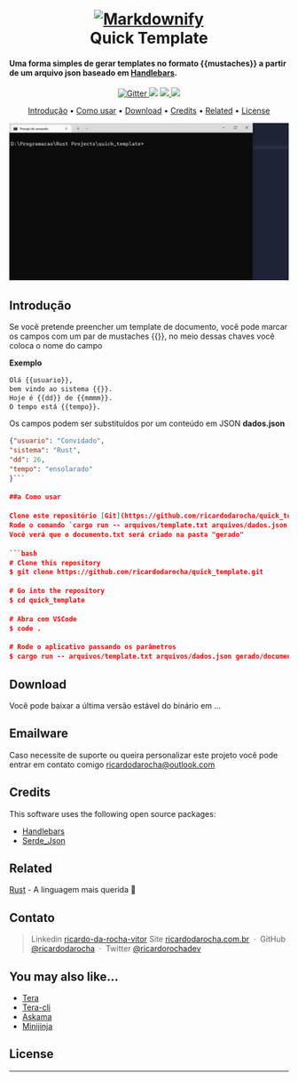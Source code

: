 
<h1 align="center">
  <br>
  <a href="http://www.ricardodarocha.com.br"><img src="https://raw.githubusercontent.com/amitmerchant1990/electron-markdownify/master/app/img/markdownify.png" alt="Markdownify" width="200"></a>
  <br>
  Quick Template
  <br>
</h1>

<h4>Uma forma simples de gerar templates no formato {{mustaches}} a partir de um arquivo json baseado em <a href="https://docs.rs/handlebars/latest/handlebars/" target="_blank">Handlebars</a>.</h4>

<p align="center">
  <a href="https://badge.fury.io/js/electron-markdownify">
    <img src="https://badge.fury.io/js/electron-markdownify.svg"
         alt="Gitter">
  </a>
  <a href="https://gitter.im/amitmerchant1990/electron-markdownify"><img src="https://badges.gitter.im/amitmerchant1990/electron-markdownify.svg"></a>
  <a href="https://saythanks.io/to/bullredeyes@gmail.com">
      <img src="https://img.shields.io/badge/SayThanks.io-%E2%98%BC-1EAEDB.svg">
  </a>
  <a href="https://www.paypal.me/AmitMerchant">
    <img src="https://img.shields.io/badge/$-donate-ff69b4.svg?maxAge=2592000&amp;style=flat">
  </a>
</p>

<p align="center">
  <a href="#introdução">Introdução</a> •
  <a href="#como-usar">Como usar</a> •
  <a href="#download">Download</a> •
  <a href="#credits">Credits</a> •
  <a href="#related">Related</a> •
  <a href="#license">License</a>
</p>

![screenshot](img/quick_template.gif)

## Introdução

Se você pretende preencher um template de documento, você pode marcar os campos com um par de mustaches {{}}, no meio dessas chaves você coloca o nome do campo

**Exemplo**
```
Olá {{usuario}},
bem vindo ao sistema {{}}.
Hoje é {{dd}} de {{mmmm}}.
O tempo está {{tempo}}.
```

Os campos podem ser substituídos por um conteúdo em JSON
**dados.json**
```json
{"usuario": "Convidado",
"sistema": "Rust",
"dd": 26,
"tempo": "ensolarado"
}```

##a Como usar

Clone este repositório [Git](https://github.com/ricardodarocha/quick_template.git) 
Rode o comando `cargo run -- arquivos/template.txt arquivos/dados.json gerado/documento.txt`
Você verá que o documento.txt será criado na pasta "gerado"

```bash
# Clone this repository
$ git clone https://github.com/ricardodarocha/quick_template.git

# Go into the repository
$ cd quick_template

# Abra com VSCode
$ code .

# Rode o aplicativo passando os parâmetros
$ cargo run -- arquivos/template.txt arquivos/dados.json gerado/documento.txt
```

## Download

Você pode baixar a última versão estável do binário em ...

## Emailware

Caso necessite de suporte ou queira personalizar este projeto você pode entrar em contato comigo <ricardodarocha@outlook.com> 

## Credits

This software uses the following open source packages:

- [Handlebars](https://docs.rs/handlebars/latest/handlebars)
- [Serde_Json](https://docs.rs/serde_json/latest/serde_json/)

## Related

[Rust](https://www.rust-lang.org/pt-BR) - A linguagem mais querida 🦀

## Contato

> Linkedin [ricardo-da-rocha-vitor](https://www.linkedin.com/in/ricardo-da-rocha-vitor-a0983932/)
> Site [ricardodarocha.com.br](https://www.ricardodarocha.com.br) &nbsp;&middot;&nbsp;
> GitHub [@ricardodarocha](https://github.com/ricardodarocha) &nbsp;&middot;&nbsp;
> Twitter [@ricardorochadev](https://twitter.com/ricardorochadev)


## You may also like...

- [Tera](https://crates.io/crates/tera) 
- [Tera-cli](https://crates.io/crates/tera-cli)
- [Askama](https://crates.io/crates/askama)
- [Minijinja](https://crates.io/crates/minijinja)

## License



---
